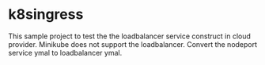 # k8singress
This sample project to test the the loadbalancer service construct in cloud provider. Minikube does not support the loadbalancer. Convert the nodeport service ymal to loadbalancer ymal. 
